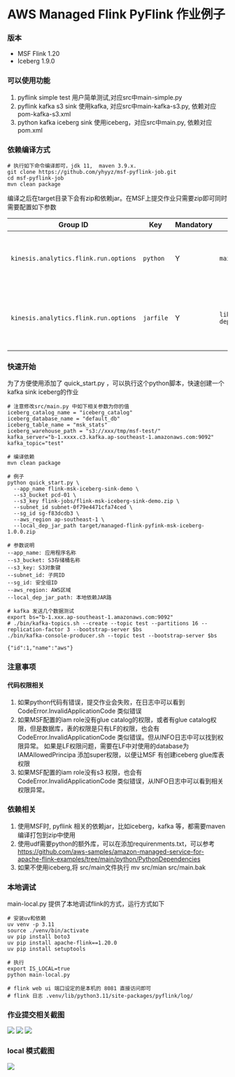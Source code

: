 # AWS Managed Flink PyFlink 作业例子

### 版本
* MSF Flink 1.20
* Iceberg 1.9.0

### 可以使用功能

1. pyflink simple test 用户简单测试,对应src中main-simple.py
2. pyflink kafka s3 sink  使用kafka, 对应src中main-kafka-s3.py, 依赖对应pom-kafka-s3.xml
3. python  kafka iceberg sink  使用iceberg，对应src中main.py, 依赖对应pom.xml

### 依赖编译方式

```
# 执行如下命令编译即可，jdk 11,  maven 3.9.x. 
git clone https://github.com/yhyyz/msf-pyflink-job.git
cd msf-pyflink-job
mvn clean package 
```

编译之后在target目录下会有zip和依赖jar。在MSF上提交作业只需要zip即可同时需要配置如下参数

| Group ID                              | Key       | Mandatory | Value                          | Notes                                                                     |
|---------------------------------------|-----------|-----------|--------------------------------|---------------------------------------------------------------------------|
| `kinesis.analytics.flink.run.options` | `python`  | Y         | `main.py`                      | The Python script containing the main() method to start the job.          |
| `kinesis.analytics.flink.run.options` | `jarfile` | Y         | `lib/pyflink-dependencies.jar` | Location (inside the zip) of the fat-jar containing all jar dependencies. |


### 快速开始
为了方便使用添加了 quick_start.py ，可以执行这个python脚本，快速创建一个kafka sink iceberg的作业

```
# 注意修改src/main.py 中如下相关参数为你的值
iceberg_catalog_name = "iceberg_catalog"
iceberg_database_name = "default_db"
iceberg_table_name = "msk_stats"
iceberg_warehouse_path = "s3://xxx/tmp/msf-test/"
kafka_server="b-1.xxxx.c3.kafka.ap-southeast-1.amazonaws.com:9092"
kafka_topic="test"

# 编译依赖
mvn clean package 

# 例子
python quick_start.py \
  --app_name flink-msk-iceberg-sink-demo \
  --s3_bucket pcd-01 \
  --s3_key flink-jobs/flink-msk-iceberg-sink-demo.zip \
  --subnet_id subnet-0f79e4471cfa74ced \
  --sg_id sg-f83dcdb3 \
  --aws_region ap-southeast-1 \
  --local_dep_jar_path target/managed-flink-pyfink-msk-iceberg-1.0.0.zip
  
# 参数说明
--app_name: 应用程序名称
--s3_bucket: S3存储桶名称  
--s3_key: S3对象键
--subnet_id: 子网ID
--sg_id: 安全组ID
--aws_region: AWS区域
--local_dep_jar_path: 本地依赖JAR路
```

```
# kafka 发送几个数据测试
export bs="b-1.xxx.ap-southeast-1.amazonaws.com:9092"
# ./bin/kafka-topics.sh --create --topic test --partitions 16 --replication-factor 3 --bootstrap-server $bs
./bin/kafka-console-producer.sh --topic test --bootstrap-server $bs

{"id":1,"name":"aws"}
```

### 注意事项
#### 代码权限相关
1. 如果python代码有错误，提交作业会失败，在日志中可以看到 CodeError.InvalidApplicationCode 类似错误
2. 如果MSF配置的iam role没有glue catalog的权限，或者有glue catalog权限，但是数据库，表的权限是只有LF的权限，也会有CodeError.InvalidApplicationCode 类似错误。但从INFO日志中可以找到权限异常。 如果是LF权限问题，需要在LF中对使用的database为IAMAllowedPrincipa 添加super权限，以便让MSF 有创建iceberg glue库表权限
3. 如果MSF配置的iam role没有s3 权限，也会有 CodeError.InvalidApplicationCode 类似错误，从INFO日志中可以看到相关权限异常。

### 依赖相关
1. 使用MSF时, pyflink 相关的依赖jar，比如iceberg，kafka 等，都需要maven 编译打包到zip中使用
2. 使用udf需要python的额外库，可以在添加requirenments.txt，可以参考 https://github.com/aws-samples/amazon-managed-service-for-apache-flink-examples/tree/main/python/PythonDependencies
3. 如果不使用iceberg,将 src/main文件执行 mv src/mian src/main.bak 

### 本地调试
main-local.py 提供了本地调试flink的方式，运行方式如下
```
# 安装uv和依赖
uv venv -p 3.11
source ./venv/bin/activate
uv pip install boto3
uv pip install apache-flink==1.20.0
uv pip install setuptools

# 执行
export IS_LOCAL=true
python main-local.py

# flink web ui 端口设定的是本机的 8081 直接访问即可
# flink 日志 .venv/lib/python3.11/site-packages/pyflink/log/

```

### 作业提交相关截图
![](https://pcmyp.oss-cn-beijing.aliyuncs.com/markdown/202510220029587.png)
![](https://pcmyp.oss-cn-beijing.aliyuncs.com/markdown/202510220030317.png)
![](https://pcmyp.oss-cn-beijing.aliyuncs.com/markdown/202510220031134.png)

### local 模式截图
![](https://pcmyp.oss-cn-beijing.aliyuncs.com/markdown/202510220122940.png)